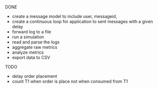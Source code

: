 DONE

- create a message model to include user, messageid,
- create a continuous loop for application to sent messages with a given delay
- forward log to a file
- run a simulation
- read and parse the logs
- aggregate raw metrics
- analyze metrics
- export data to CSV

TODO

- delay order placement
- count T1 when order is place not when consumed from T1
